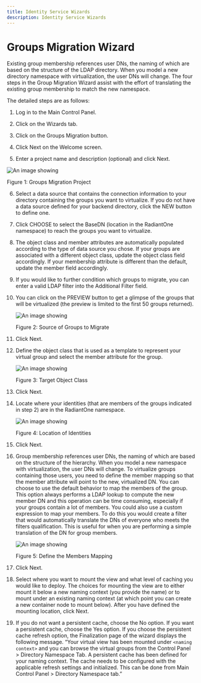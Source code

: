 ```yaml
---
title: Identity Service Wizards
description: Identity Service Wizards
---
```


# Groups Migration Wizard

Existing group membership references user DNs, the naming of which are based on the structure of the LDAP directory. When you model a new directory namespace with virtualization, the user DNs will change. The four steps in the Group Migration Wizard assist with the effort of translating the existing group membership to match the new namespace.

The detailed steps are as follows:

1.	Log in to the Main Control Panel.

2.	Click on the Wizards tab.

3.	Click on the Groups Migration button.

4.	Click Next on the Welcome screen.

5.	Enter a project name and description (optional) and click Next.
 
![An image showing ](Media/Image4.1.jpg)

Figure 1: Groups Migration Project

6.	Select a data source that contains the connection information to your directory containing the groups you want to virtualize. If you do not have a data source defined for your backend directory, click the NEW button to define one.

7.	Click CHOOSE to select the BaseDN (location in the RadiantOne namespace) to reach the groups you want to virtualize.

8.	The object class and member attributes are automatically populated according to the type of data source you chose. If your groups are associated with a different object class, update the object class field accordingly. If your membership attribute is different than the default, update the member field accordingly. 

9.	If you would like to further condition which groups to migrate, you can enter a valid LDAP filter into the Additional Filter field.

10.	You can click on the PREVIEW button to get a glimpse of the groups that will be virtualized (the preview is limited to the first 50 groups returned).

    ![An image showing ](Media/Image4.2.jpg)
 
    Figure 2: Source of Groups to Migrate

11.	Click Next.

12.	Define the object class that is used as a template to represent your virtual group and select the member attribute for the group.

    ![An image showing ](Media/Image4.3.jpg)

    Figure 3: Target Object Class

13.	Click Next.

14.	Locate where your identities (that are members of the groups indicated in step 2) are in the RadiantOne namespace. 

    ![An image showing ](Media/Image4.4.jpg)

    Figure 4: Location of Identities

15.	Click Next.

16.	Group membership references user DNs, the naming of which are based on the structure of the hierarchy. When you model a new namespace with virtualization, the user DNs will change. To virtualize groups containing those users, you need to define the member mapping so that the member attribute will point to the new, virtualized DN. You can choose to use the default behavior to map the members of the group. This option always performs a LDAP lookup to compute the new member DN and this operation can be time consuming, especially if your groups contain a lot of members. You could also use a custom expression to map your members. To do this you would create a filter that would automatically translate the DNs of everyone who meets the filters qualification.  This is useful for when you are performing a simple translation of the DN for group members.

    ![An image showing ](Media/Image4.5.jpg)

    Figure 5: Define the Members Mapping

17.	Click Next.

18.	Select where you want to mount the view and what level of caching you would like to deploy. The choices for mounting the view are to either mount it below a new naming context (you provide the name) or to mount under an existing naming context (at which point you can create a new container node to mount below). After you have defined the mounting location, click Next.

19.	If you do not want a persistent cache, choose the No option. If you want a persistent cache, choose the Yes option. If you choose the persistent cache refresh option, the Finalization page of the wizard displays the following message. “Your virtual view has been mounted under `<naming context>` and you can browse the virtual groups from the Control Panel > Directory Namespace Tab. A persistent cache has been defined for your naming context. The cache needs to be configured with the applicable refresh settings and initialized. This can be done from Main Control Panel > Directory Namespace tab.”
